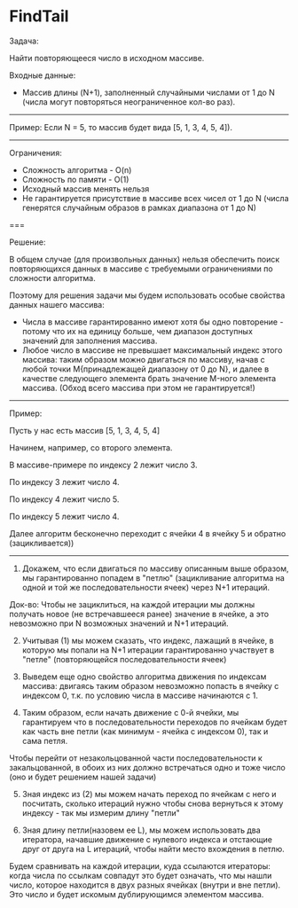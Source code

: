 # FindTail

Задача:

Найти повторяющееся число в исходном массиве.

Входные данные:
 * Массив длины (N+1), заполненный случайными числами от 1 до N (числа могут повторяться неограниченное кол-во раз).

***
Пример:
Если N = 5, то массив будет вида [5, 1, 3, 4, 5, 4]).
***

Ограничения:

 * Сложность алгоритма - O(n)
 * Сложность по памяти - O(1)
 * Исходный массив менять нельзя
 * Не гарантируется присутствие в массиве всех чисел от 1 до N (числа генерятся случайным образов в рамках диапазона от 1 до N)
 
===

Решение: 

В общем случае (для произвольных данных) нельзя обеспечить поиск повторяющихся данных в массиве с требуемыми ограничениями по сложности алгоритма.

Поэтому для решения задачи мы будем использовать особые свойства данных нашего массива:
 * Числа в массиве гарантированно имеют хотя бы одно повторение - потому что их на единицу больше, чем диапазон доступных значений для заполнения массива.
 * Любое число в массиве не превышает максимальный индекс этого массива: таким образом можно двигаться по массиву, начав с любой точки M{принадлежащей диапазону от 0 до N}, и далее в качестве следующего элемента брать значение M-ного элемента массива. (Обход всего массива при этом не гарантируется!)

***
Пример: 

Пусть у нас есть массив [5, 1, 3, 4, 5, 4]

Начинем, например, со второго элемента. 

В массиве-примере по индексу 2 лежит число 3.

По индексу 3 лежит число 4.

По индексу 4 лежит число 5.

По индексу 5 лежит число 4.

Далее алгоритм бесконечно переходит с ячейки 4 в ячейку 5 и обратно (зацикливается))
***

1) Докажем, что если двигаться по массиву описанным выше образом, мы гарантированно попадем в "петлю" (зацикливание алгоритма на одной и той же последовательности ячеек) через N+1 итераций.

Док-во: Чтобы не зациклиться, на каждой итерации мы должны получать новое (не встречавшееся ранее) значение в ячейке, а это невозможно при N возможных значений и N+1 итераций.

2) Учитывая (1) мы можем сказать, что индекс, лажащий в ячейке, в которую мы попали на N+1 итерации гарантированно участвует в "петле" (повторяющейся последовательности ячеек)

3) Выведем еще одно свойство алгоритма движения по индексам массива: двигаясь таким образом невозможно попасть в ячейку с индексом 0, т.к. по условию числа в массиве начинаются с 1.

4) Таким образом, если начать движение с 0-й ячейки, мы гарантируем что в последовательности переходов по ячейкам будет как часть вне петли (как минимум - ячейка с индексом 0), так и сама петля.

Чтобы перейти от незакольцованной части последовательности к закальцованной, в обоих из них должно встречаться одно и тоже число (оно и будет решением нашей задачи)

5) Зная индекс из (2) мы можем начать переход по ячейкам с него и посчитать, сколько итераций нужно чтобы снова вернуться к этому индексу - так мы измерим длину "петли"

6) Зная длину петли(назовем ее L), мы можем использовать два итератора, начавшие движение с нулевого индекса и отстающие друг от друга на L итераций, чтобы найти место вхождения в петлю. 

Будем сравнивать на каждой итерации, куда ссылаются итераторы: когда числа по ссылкам совпадут это будет означать, что мы нашли число, которое находится в двух разных ячейках (внутри и вне петли). Это число и будет искомым дублирующимся элементом массива.
